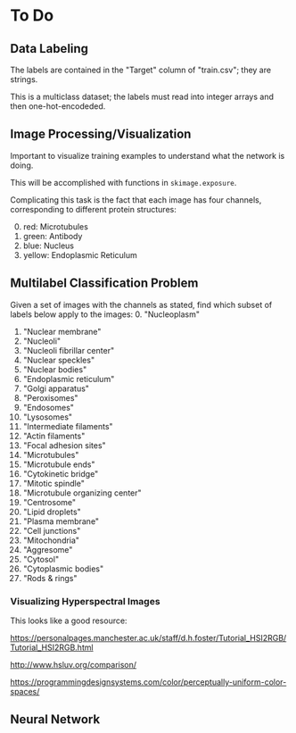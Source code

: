# To Do
## Data Labeling
The labels are contained in the "Target" column of "train.csv"; they are strings.

This is a multiclass dataset; the labels must read into integer arrays and then
one-hot-encodeded.

## Image Processing/Visualization
Important to visualize training examples to understand what the network is doing.

This will be accomplished with functions in `skimage.exposure`.

Complicating this task is the fact that each image has four channels,
corresponding to different protein structures:

0. red: Microtubules
1. green: Antibody
2. blue: Nucleus
3. yellow: Endoplasmic Reticulum

## Multilabel Classification Problem
Given a set of images with the channels as stated, find which subset of labels
below apply to the images:
 0. "Nucleoplasm"
 1. "Nuclear membrane"
 2. "Nucleoli"
 3. "Nucleoli fibrillar center"
 4. "Nuclear speckles"
 5. "Nuclear bodies"
 6. "Endoplasmic reticulum"
 7. "Golgi apparatus"
 8. "Peroxisomes"
 9. "Endosomes"
10. "Lysosomes"
11. "Intermediate filaments"
12. "Actin filaments"
13. "Focal adhesion sites"
14. "Microtubules"
15. "Microtubule ends"
16. "Cytokinetic bridge"
17. "Mitotic spindle"
18. "Microtubule organizing center"
19. "Centrosome"
20. "Lipid droplets"
21. "Plasma membrane"
22. "Cell junctions"
23. "Mitochondria"
24. "Aggresome"
25. "Cytosol"
26. "Cytoplasmic bodies"
27. "Rods & rings"


### Visualizing Hyperspectral Images
This looks like a good resource:

https://personalpages.manchester.ac.uk/staff/d.h.foster/Tutorial_HSI2RGB/Tutorial_HSI2RGB.html


http://www.hsluv.org/comparison/

https://programmingdesignsystems.com/color/perceptually-uniform-color-spaces/

## Neural Network

